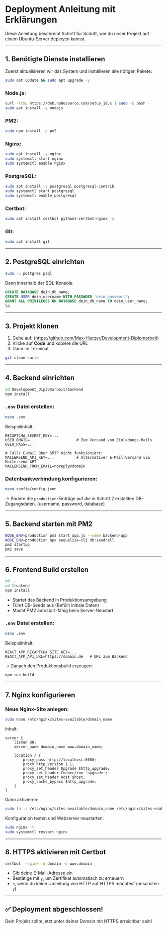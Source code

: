 # Deployment Anleitung mit Erklärungen

Diese Anleitung beschreibt Schritt für Schritt, wie du unser Projekt auf einem Ubuntu-Server deployen kannst.

---

## 1. Benötigte Dienste installieren

Zuerst aktualisieren wir das System und installieren alle nötigen Pakete:

```bash
sudo apt update && sudo apt upgrade -y
```

### Node.js:
```bash
curl -fsSL https://deb.nodesource.com/setup_18.x | sudo -E bash -
sudo apt install -y nodejs
```

### PM2:
```bash
sudo npm install -g pm2
```

### Nginx:
```bash
sudo apt install -y nginx
sudo systemctl start nginx
sudo systemctl enable nginx
```

### PostgreSQL:
```bash
sudo apt install -y postgresql postgresql-contrib
sudo systemctl start postgresql
sudo systemctl enable postgresql
```

### Certbot:
```bash
sudo apt install certbot python3-certbot-nginx -y
```

### Git:
```bash
sudo apt install git
```

---

## 2. PostgreSQL einrichten

```bash
sudo -u postgres psql
```

Dann innerhalb der SQL-Konsole:

```sql
CREATE DATABASE dein_db_name;
CREATE USER dein_username WITH PASSWORD 'dein_passwort';
GRANT ALL PRIVILEGES ON DATABASE dein_db_name TO dein_user_name;
\q
```

---

## 3. Projekt klonen

1. Gehe auf: (https://github.com/Max-Hierzer/Development-Diplomarbeit)
2. Klicke auf **Code** und kopiere die URL
3. Dann im Terminal:

```bash
git clone <url>
```

---

## 4. Backend einrichten

```bash
cd Development_Diplomarbeit/backend
npm install
```

### `.env` Datei erstellen:

```bash
nano .env
```

Beispielinhalt:

```
RECAPTCHA_SECRET_KEY=...
USER_EMAIL=...                  # Zum Versand von Einladungs-Mails
USER_PASS=...

# Falls E-Mail über SMTP nicht funktioniert:
MAILERSEND_API_KEY=...          # Alternativer E-Mail-Versand via Mailersend API
MAILERSEND_FROM_EMAIL=noreply@domain
```

### Datenbankverbindung konfigurieren:

```bash
nano config/config.json
```

→ Ändere die `production`-Einträge auf die in Schritt 2 erstellten DB-Zugangsdaten. (username, password, database)

---

## 5. Backend starten mit PM2

```bash
NODE_ENV=production pm2 start app.js --name backend-app
NODE_ENV=production npx sequelize-cli db:seed:all
pm2 startup
pm2 save
```

---

## 6. Frontend Build erstellen

```bash
cd ..
cd frontend
npm install
```


- Startet das Backend in Produktionsumgebung
- Führt DB-Seeds aus (Befüllt initiale Daten)
- Macht PM2 autostart-fähig beim Server-Neustart
### `.env` Datei erstellen:

```bash
nano .env
```

Beispielinhalt:

```
REACT_APP_RECAPTCHA_SITE_KEY=...
REACT_APP_API_URL=https://domain.de   # URL zum Backend
```

→ Danach den Produktionsbuild erzeugen:

```bash
npm run build
```

---

## 7. Nginx konfigurieren

### Neue Nginx-Site anlegen:

```bash
sudo nano /etc/nginx/sites-available/domain_name
```

Inhalt:

```nginx
server {
    listen 80;
    server_name domain_name www.domain_name;

    location / {
        proxy_pass http://localhost:5000;
        proxy_http_version 1.1;
        proxy_set_header Upgrade $http_upgrade;
        proxy_set_header Connection 'upgrade';
        proxy_set_header Host $host;
        proxy_cache_bypass $http_upgrade;
    }
}
```

Dann aktivieren:

```bash
sudo ln -s /etc/nginx/sites-available/domain_name /etc/nginx/sites-enabled/
```

Konfiguration testen und Webserver neustarten:

```bash
sudo nginx -t
sudo systemctl restart nginx
```

---

## 8. HTTPS aktivieren mit Certbot

```bash
certbot --nginx -d domain -d www.domain
```

- Gib deine E-Mail-Adresse ein
- Bestätige mit `y`, um Zertifikat automatisch zu erneuern
- `n`, wenn du keine Umleitung von HTTP auf HTTPS möchtest (ansonsten `y`)

---

## ✅ Deployment abgeschlossen!

Dein Projekt sollte jetzt unter deiner Domain mit HTTPS erreichbar sein!
